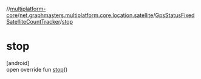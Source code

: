 //[multiplatform-core](../../../index.md)/[net.graphmasters.multiplatform.core.location.satellite](../index.md)/[GpsStatusFixedSatelliteCountTracker](index.md)/[stop](stop.md)

# stop

[android]\
open override fun [stop](stop.md)()
